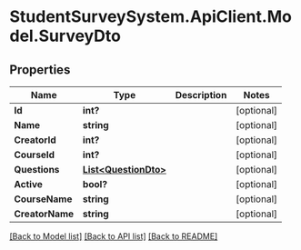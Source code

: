 # StudentSurveySystem.ApiClient.Model.SurveyDto
## Properties

Name | Type | Description | Notes
------------ | ------------- | ------------- | -------------
**Id** | **int?** |  | [optional] 
**Name** | **string** |  | [optional] 
**CreatorId** | **int?** |  | [optional] 
**CourseId** | **int?** |  | [optional] 
**Questions** | [**List&lt;QuestionDto&gt;**](QuestionDto.md) |  | [optional] 
**Active** | **bool?** |  | [optional] 
**CourseName** | **string** |  | [optional] 
**CreatorName** | **string** |  | [optional] 

[[Back to Model list]](../README.md#documentation-for-models) [[Back to API list]](../README.md#documentation-for-api-endpoints) [[Back to README]](../README.md)


